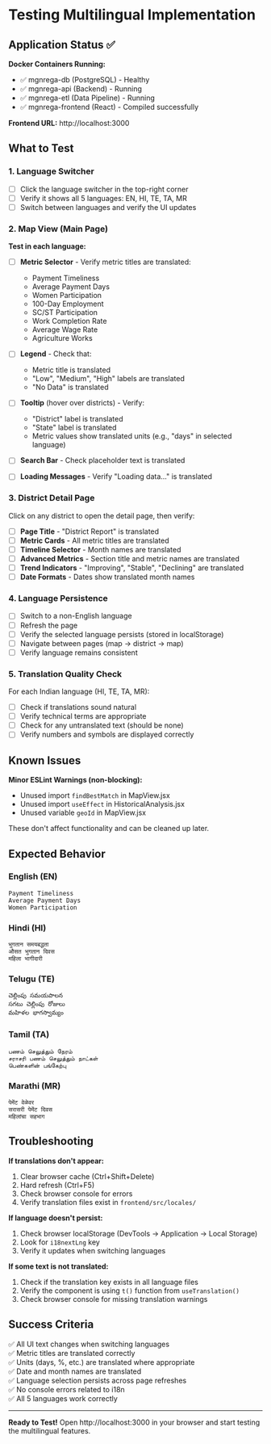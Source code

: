 # Testing Multilingual Implementation

## Application Status ✅

**Docker Containers Running:**
- ✅ mgnrega-db (PostgreSQL) - Healthy
- ✅ mgnrega-api (Backend) - Running
- ✅ mgnrega-etl (Data Pipeline) - Running
- ✅ mgnrega-frontend (React) - Compiled successfully

**Frontend URL:** http://localhost:3000

## What to Test

### 1. Language Switcher
- [ ] Click the language switcher in the top-right corner
- [ ] Verify it shows all 5 languages: EN, HI, TE, TA, MR
- [ ] Switch between languages and verify the UI updates

### 2. Map View (Main Page)

**Test in each language:**
- [ ] **Metric Selector** - Verify metric titles are translated:
  - Payment Timeliness
  - Average Payment Days
  - Women Participation
  - 100-Day Employment
  - SC/ST Participation
  - Work Completion Rate
  - Average Wage Rate
  - Agriculture Works

- [ ] **Legend** - Check that:
  - Metric title is translated
  - "Low", "Medium", "High" labels are translated
  - "No Data" is translated

- [ ] **Tooltip** (hover over districts) - Verify:
  - "District" label is translated
  - "State" label is translated
  - Metric values show translated units (e.g., "days" in selected language)

- [ ] **Search Bar** - Check placeholder text is translated

- [ ] **Loading Messages** - Verify "Loading data..." is translated

### 3. District Detail Page

Click on any district to open the detail page, then verify:

- [ ] **Page Title** - "District Report" is translated
- [ ] **Metric Cards** - All metric titles are translated
- [ ] **Timeline Selector** - Month names are translated
- [ ] **Advanced Metrics** - Section title and metric names are translated
- [ ] **Trend Indicators** - "Improving", "Stable", "Declining" are translated
- [ ] **Date Formats** - Dates show translated month names

### 4. Language Persistence

- [ ] Switch to a non-English language
- [ ] Refresh the page
- [ ] Verify the selected language persists (stored in localStorage)
- [ ] Navigate between pages (map → district → map)
- [ ] Verify language remains consistent

### 5. Translation Quality Check

For each Indian language (HI, TE, TA, MR):
- [ ] Check if translations sound natural
- [ ] Verify technical terms are appropriate
- [ ] Check for any untranslated text (should be none)
- [ ] Verify numbers and symbols are displayed correctly

## Known Issues

**Minor ESLint Warnings (non-blocking):**
- Unused import `findBestMatch` in MapView.jsx
- Unused import `useEffect` in HistoricalAnalysis.jsx
- Unused variable `geoId` in MapView.jsx

These don't affect functionality and can be cleaned up later.

## Expected Behavior

### English (EN)
```
Payment Timeliness
Average Payment Days
Women Participation
```

### Hindi (HI)
```
भुगतान समयबद्धता
औसत भुगतान दिवस
महिला भागीदारी
```

### Telugu (TE)
```
చెల్లింపు సమయపాలన
సగటు చెల్లింపు రోజులు
మహిళల భాగస్వామ్యం
```

### Tamil (TA)
```
பணம் செலுத்தும் நேரம்
சராசரி பணம் செலுத்தும் நாட்கள்
பெண்களின் பங்கேற்பு
```

### Marathi (MR)
```
पेमेंट वेळेवर
सरासरी पेमेंट दिवस
महिलांचा सहभाग
```

## Troubleshooting

**If translations don't appear:**
1. Clear browser cache (Ctrl+Shift+Delete)
2. Hard refresh (Ctrl+F5)
3. Check browser console for errors
4. Verify translation files exist in `frontend/src/locales/`

**If language doesn't persist:**
1. Check browser localStorage (DevTools → Application → Local Storage)
2. Look for `i18nextLng` key
3. Verify it updates when switching languages

**If some text is not translated:**
1. Check if the translation key exists in all language files
2. Verify the component is using `t()` function from `useTranslation()`
3. Check browser console for missing translation warnings

## Success Criteria

✅ All UI text changes when switching languages  
✅ Metric titles are translated correctly  
✅ Units (days, %, etc.) are translated where appropriate  
✅ Date and month names are translated  
✅ Language selection persists across page refreshes  
✅ No console errors related to i18n  
✅ All 5 languages work correctly

---

**Ready to Test!** Open http://localhost:3000 in your browser and start testing the multilingual features.
